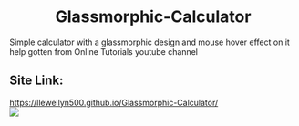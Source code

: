 <div align="center"> <h1>Glassmorphic-Calculator</h1> </div>

<p>
Simple calculator with a glassmorphic design and mouse hover effect on it help gotten from Online Tutorials youtube channel
</p>

<h2>Site Link:</h2>
<a href="https://llewellyn500.github.io/Glassmorphic-Calculator/">https://llewellyn500.github.io/Glassmorphic-Calculator/</a>
<br />

<img src="./Glassmorphic-calculator.gif" align="center">
